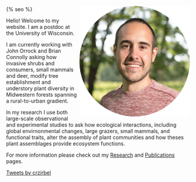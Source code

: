 <html lang="en">
      <head>
            <link rel="shortcut icon" type="image/x-icon" 
                  href="{{ "images/favicon.ico"  | absolute_url }}">
            {% seo %}
      </head>
</html>
<img align="right" height="300" width="300" hspace="5" src="images/Zirbel_headshot_circle_cropped.png">

Hello! Welcome to my website. I am a postdoc at the University of Wisconsin.

I am currently working with John Orrock and Brian Connolly asking how invasive shrubs and consumers, small mammals and deer, modify tree establishment and understory plant
diversity in Midwestern forests spanning a rural-to-urban gradient.

In my research I use both large-scale observational and experimental studies to ask how ecological interactions, including global envirnonmental changes, large grazers, small mammals, and functional traits, alter the assembly of plant communities and how theses plant assemblages provide ecosystem functions.

For more information please check out my [Research](https://crzirbel.github.io/Research.html) and [Publications](https://crzirbel.github.io/publications.html) pages.

<a class="twitter-timeline" data-width="350" data-height="800" align="right" href="https://twitter.com/crzirbel?ref_src=twsrc%5Etfw">Tweets by crzirbel</a> <script async src="https://platform.twitter.com/widgets.js" charset="utf-8"></script>
